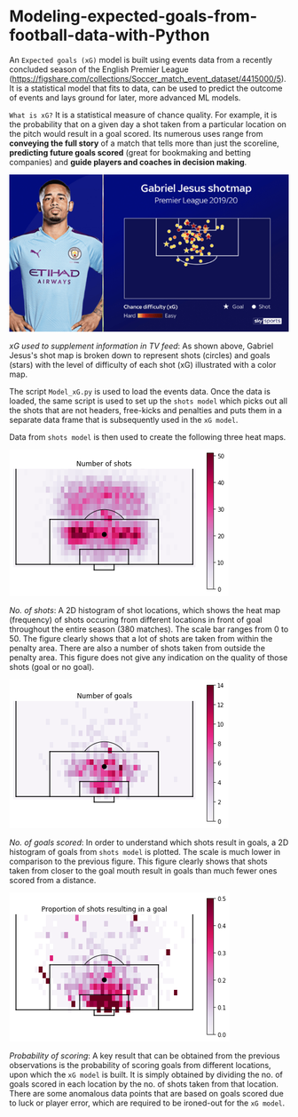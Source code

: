 # Modeling-expected-goals-from-football-data-with-Python

An `Expected goals (xG)` model is built using events data from a recently concluded season of the English Premier League (https://figshare.com/collections/Soccer_match_event_dataset/4415000/5). It is a statistical model that fits to data, can be used to predict the outcome of events and lays ground for later, more advanced ML models.

`What is xG?`
It is a statistical measure of chance quality. For example, it is the probability that on a given day a shot taken from a particular location on the pitch would result in a goal scored. Its numerous uses range from **conveying the full story** of a match that tells more than just the scoreline, **predicting future goals scored** (great for bookmaking and betting companies) and **guide players and coaches in decision making**.

![rawdata](Outputs/xG.png)

*xG used to supplement information in TV feed*: As shown above, Gabriel Jesus's shot map is broken down to represent shots (circles) and goals (stars) with the level of difficulty of each shot (xG) illustrated with a color map. 

The script `Model_xG.py` is used to load the events data. Once the data is loaded, the same script is used to set up the `shots model` which picks out all the shots that are not headers, free-kicks and penalties and puts them in a separate data frame that is subsequently used in the `xG model`. 

Data from `shots model` is then used to create the following three heat maps.

![rawdata](Outputs/Figure_29.png)

*No. of shots*: A 2D histogram of shot locations, which shows the heat map (frequency) of shots occuring from different locations in front of goal throughout the entire season (380 matches). The scale bar ranges from 0 to 50. The figure clearly shows that a lot of shots are taken from within the penalty area. There are also a number of shots taken from outside the penalty area. This figure does not give any indication on the quality of those shots (goal or no goal).  

![rawdata](Outputs/Figure_30.png)

*No. of goals scored*: In order to understand which shots result in goals, a 2D histogram of goals from `shots model` is plotted. The scale is much lower in comparison to the previous figure. This figure clearly shows that shots taken from closer to the goal mouth result in goals than much fewer ones scored from a distance. 

![rawdata](Outputs/Figure_31.png)

*Probability of scoring*: A key result that can be obtained from the previous observations is the probability of scoring goals from different locations, upon which the `xG model` is built. It is simply obtained by dividing the no. of goals scored in each location by the no. of shots taken from that location. There are some anomalous data points that are based on goals scored due to luck or player error, which are required to be ironed-out for the `xG model`.


